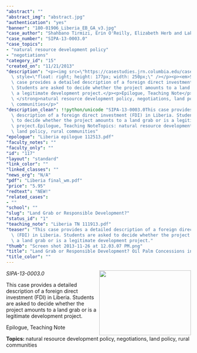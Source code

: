 ```yaml
---
"abstract": ""
"abstract_img": "abstract.jpg"
"authentication": "yes"
"banner": "180-01906_Liberia_EB_GA_v3.jpg"
"case_author": "Shahbano Tirmizi, Erin O'Reilly, Elizabeth Herb and Lakshmi Balachandran"
"case_number": "SIPA-13-0003.0"
"case_topics":
- "natural resource development policy"
- "negotiations"
"category_id": "15"
"created_on": "11/21/2013"
"description": "<p><img src=\"https://casestudies.jrn.columbia.edu/casestudy/files/global/117/abstract.jpg\"\
  \ style=\"float: right; height: 177px; width: 250px;\" /></p><p><em>SIPA-13-0003.0</em></p><p>This\
  \ case provides a detailed description of a foreign direct investment (FDI) in Liberia.\
  \ Students are asked to decide whether the project amounts to a land grab or is\
  \ a legitimate development project.</p><p>Epilogue, Teaching Note</p><p><strong>Topics:\
  \ </strong>natural resource development policy, negotiations, land policy, rural\
  \ communities</p>"
"description_clean": !!python/unicode "SIPA-13-0003.0This case provides a detailed\
  \ description of a foreign direct investment (FDI) in Liberia. Students are asked\
  \ to decide whether the project amounts to a land grab or is a legitimate development\
  \ project.Epilogue, Teaching NoteTopics: natural resource development policy, negotiations,\
  \ land policy, rural communities"
"epologue": "Liberia epilogue 112513.pdf"
"faculty_notes": ""
"faculty_only": ""
"id": "117"
"layout": "standard"
"link_color": ""
"linked_classes": ""
"news_org": "N/A"
"pdf": "Liberia final_wm.pdf"
"price": "5.95"
"redtext": "NEW!"
"related_cases":
- ""
"school": ""
"slug": "Land Grab or Responsible Development?"
"status_id": "1"
"teaching_note": "Liberia TN 111913.pdf"
"teaser": "This case provides a detailed description of a foreign direct investment\
  \ (FDI) in Liberia. Students are asked to decide whether the project amounts to\
  \ a land grab or is a legitimate development project."
"thumb": "Screen shot 2013-11-26 at 12.03.07 PM.png"
"title": "Land Grab or Responsible Development? Oil Palm Concessions in Liberia"
"title_color": ""
---
```

<p><img src="https://casestudies.jrn.columbia.edu/casestudy/files/global/117/abstract.jpg" style="float: right; height: 177px; width: 250px;" /></p><p><em>SIPA-13-0003.0</em></p><p>This case provides a detailed description of a foreign direct investment (FDI) in Liberia. Students are asked to decide whether the project amounts to a land grab or is a legitimate development project.</p><p>Epilogue, Teaching Note</p><p><strong>Topics: </strong>natural resource development policy, negotiations, land policy, rural communities</p>
